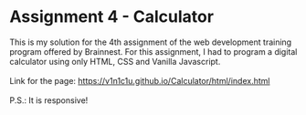 # Assignment 4 - Calculator

This is my solution for the 4th assignment of the web development training program offered by Brainnest. For this assignment, I had to program a digital calculator using only HTML, CSS and Vanilla Javascript.
<br>
<br>
Link for the page: https://v1n1c1u.github.io/Calculator/html/index.html
<br>
<br>
P.S.: It is responsive!
